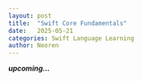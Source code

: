 ```yaml
---
layout: post
title:  "Swift Core Fundamentals"
date:   2025-05-21 
categories: Swift Language Learning
author: Neoren
---
```

**_upcoming..._**
